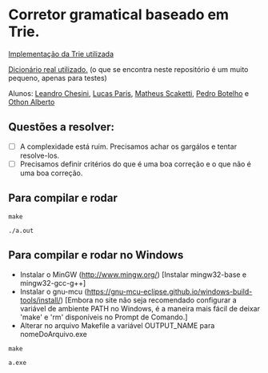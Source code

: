 # Corretor gramatical baseado em Trie.

[Implementação da Trie utilizada](https://github.com/r-lyeh-archived/trie)

[Dicionário real utilizado.](https://drive.google.com/open?id=1VTnVfju0sKbRbeO5DYkLZMe1xAuqvqHO)
(o que se encontra neste repositório é um muito pequeno, apenas para testes)

Alunos: [Leandro Chesini](https://github.com/chesini), [Lucas Paris](https://github.com/lucasrv8), [Matheus Scaketti](https://github.com/scaketti), [Pedro Botelho](https://github.com/bwpedro) e [Othon Alberto](https://github.com/othonalberto)

## Questões a resolver:

- [ ] A complexidade está ruim. Precisamos achar os gargálos e tentar
  resolve-los.
- [ ] Precisamos definir critérios do que é uma boa correção e o que não é uma boa correção.

## Para compilar e rodar

`` make ``

`` ./a.out ``

## Para compilar e rodar no Windows
- Instalar o MinGW (http://www.mingw.org/) [Instalar mingw32-base e mingw32-gcc-g++]
- Instalar o gnu-mcu (https://gnu-mcu-eclipse.github.io/windows-build-tools/install/) [Embora no site não seja recomendado configurar a variável de ambiente PATH no Windows, é a maneira mais fácil de deixar 'make' e 'rm' disponíveis no Prompt de Comando.]
- Alterar no arquivo Makefile a variável OUTPUT_NAME para nomeDoArquivo.exe

`` make ``

`` a.exe ``
